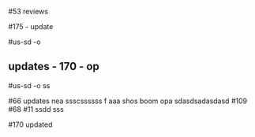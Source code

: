 #53 reviews

#175 - update

#us-sd -o

## updates - 170 - op
#us-sd -o ss


#66 updates nea ssscssssss f
aaa shos boom opa
sdasdsadasdasd
#109 #68 
#11
ssdd sss

#170
 updated